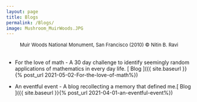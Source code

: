 ```yaml
---
layout: page
title: Blogs
permalink: /Blogs/
image: Mushroom_MuirWoods.JPG
---
```

<center><font size="2">Muir Woods National Monument, San Francisco (2010) &copy; Nitin B. Ravi </font></center>

<br>

* For the love of math - A 30 day challenge to identify seemingly random applications of mathematics in every day life. [ Blog ]({{ site.baseurl }}{% post_url 2021-05-02-For-the-love-of-math%})
  
* An eventful event - A blog recollecting a memory that defined me.[ Blog ]({{ site.baseurl }}{% post_url 2021-04-01-an-eventful-event%})






